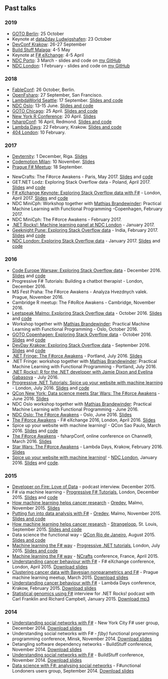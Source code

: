 ## Past talks

### 2019

- [GOTO Berlin](https://gotober.com/): 25 October 
- Keynote at [data2day Ludwigshafen](https://www.data2day.de/): 23 October
- [DevConf Krakow](https://youtu.be/X1ZHzTPKvJ8): 26-27 September
- [Build Stuff Malaga](https://www.buildstuff.es/): 4-5 May 
- Keynote at [F# eXchange](https://skillsmatter.com/conferences/10869-f-sharp-exchange-2019): 4-5 April 
- [NDC Porto](https://youtu.be/RuVgGUk9-R0): 3 March - slides and code on [my GitHub](https://github.com/evelinag/tabs-spaces-talk)
- [NDC London](https://youtu.be/9MKBex5p2lc): 1 February - slides and code on [my GitHub](https://github.com/evelinag/tabs-spaces-talk)


### 2018

- [FableConf](https://www.youtube.com/watch?v=YpX5yhGrJkw): 26 October, Berlin. 
- [OpenFsharp](https://youtu.be/XpgO_JRJYZA): 27 September, San Francisco.
- [LambdaWorld Seattle](https://www.47deg.com/media/2018/11/15/evelina-gabasova-lambda-world-seattle-2018-copy/): 17 September. [Slides and code](https://github.com/evelinag/probabilistic-programming)
- [NDC Oslo](https://www.youtube.com/watch?v=qrjHYXFy62E): 13-15 June. [Slides and code](https://github.com/evelinag/tabs-spaces-talk)
- [GOTO Chicago](https://gotochgo.com/2018): 25 April. [Slides and code](http://evelinag.com/exploring-stackoverflow/)
- [New York R Conference](https://www.youtube.com/watch?v=1GZAurVop_g): 20 April. [Slides](http://evelinag.com/star-wars-talk/#/)
- [fsharpConf](https://channel9.msdn.com/Events/FSharp-Events/fsharpConf-2018/06): 16 April, Redmond. [Slides and code](https://github.com/evelinag/probabilistic-programming)
- [Lambda Days](https://www.youtube.com/watch?v=qbIzE5xm_qM): 22 February, Krakow. [Slides and code](https://github.com/evelinag/probabilistic-programming)
- [404 London](https://www.404.ie/): 10 February.

### 2017

- [Devternity](https://devternity.com/rix/2017/): 1 December, Riga. [Slides](http://evelinag.com/exploring-stackoverflow/#/)
- [Codemotion Milan](https://www.youtube.com/watch?v=DSfTf_h3qc4): 10 November. [Slides](http://evelinag.com/exploring-stackoverflow/#/)
- [Prague F# Meetup](https://www.meetup.com/FSharping/events/242954431/): 18 September.
* NewCrafts: The F#orce Awakens - Paris, May 2017. [Slides](http://evelinag.com/star-wars-talk/#/) and [code](https://notebooks.azure.com/evelina/libraries/starwars)
* GET.NET Lodz: Exploring Stack Overflow data - Poland, April 2017.  [Slides](http://evelinag.com/exploring-stackoverflow/#/) and [code](https://notebooks.azure.com/evelina/libraries/stackoverflow)
* [F# eXchange Keynote: Exploring Stack Overflow data with F#](https://skillsmatter.com/skillscasts/9757-opening-keynote-exploring-stackoverflow-data-with-f-sharp) - London, April 2017.  [Slides](http://evelinag.com/exploring-stackoverflow/#/) and [code](https://notebooks.azure.com/evelina/libraries/stackoverflow)
* NDC MiniCph: Workshop together with [Mathias Brandewinder](http://brandewinder.com/): Practical Machine Learning with Functional Programming -Copenhagen, February 2017.
* NDC MiniCph: The F#orce Awakens - February 2017. 
* [.NET Rocks!: Machine learning panel at NDC London](https://www.dotnetrocks.com/?show=1413) - January 2017.
* [Geeknight Pune: Exploring Stack Overflow data](http://twpune.github.io/geeknight/feb2017.html) - India, February 2017. [Slides](http://evelinag.com/exploring-stackoverflow/#/) and [code](https://notebooks.azure.com/evelina/libraries/stackoverflow)
* [NDC London: Exploring Stack Overflow data](https://vimeo.com/213569205) - January 2017. [Slides](http://evelinag.com/exploring-stackoverflow/#/) and [code](https://notebooks.azure.com/evelina/libraries/stackoverflow)


### 2016

* [Code Europe Warsaw: Exploring Stack Overflow data](https://youtu.be/ZB8PwJfowaw) - December 2016. [Slides](http://evelinag.com/exploring-stackoverflow/#/) and [code](https://notebooks.azure.com/evelina/libraries/stackoverflow)
* Progressive F# Tutorials: Building a chatbot therapist - London, December 2016.
* MS Fest Praha: The F#orce Awakens - Analyza Hvezdnych valek. Prague, November 2016.
* Cambridge R meetup: The F#oRce Awakens - Cambridge, November 2016.
* [Leetspeak Malmo: Exploring Stack Overflow data](https://vimeo.com/189519557) - October 2016. [Slides](http://evelinag.com/exploring-stackoverflow/#/) and [code](https://notebooks.azure.com/evelina/libraries/stackoverflow)
* Workshop together with [Mathias Brandewinder](http://brandewinder.com/): Practical Machine Learning with Functional Programming - Oslo, October 2016.
* [GOTO Copenhagen: Exploring Stack Overflow data](https://www.youtube.com/watch?v=qlKZKN7il7c&feature=youtu.be) - October 2016. [Slides](http://evelinag.com/exploring-stackoverflow/#/) and [code](https://notebooks.azure.com/evelina/libraries/stackoverflow)
* [DevDay Krakow: Exploring Stack Overflow data](https://www.youtube.com/watch?v=K8CIBh22VzE&feature=youtu.be) - September 2016. [Slides](http://evelinag.com/exploring-stackoverflow/#/) and [code](https://notebooks.azure.com/evelina/libraries/stackoverflow)
* [.NET Fringe: The F#orce Awakens](https://youtu.be/nrHllS-ZWRY?list=PLwZVRWVJepJvam4NiKwKfR9P1aInAHev_) - Portland, July 2016. [Slides](http://evelinag.com/star-wars-talk/#/)
* .NET Fringe: workshop together with [Mathias Brandewinder](http://brandewinder.com/): Practical Machine Learning with Functional Programming - Portland, July 2016.
* [.NET Rocks!: R for the .NET developer with Jamie Dixon and Evelina Gabasova](https://www.dotnetrocks.com/?show=1327) - July 2016.
* [Progressive .NET Tutorials: Spice up your website with machine learning](https://skillsmatter.com/skillscasts/8339-spice-up-your-website-with-machine-learning) - London, July 2016. [Slides](http://evelinag.com/talk-fssnip-recommender/) and [code](https://github.com/evelinag/FsSnip.Website)
* [QCon New York: Data science meets Star Wars: The F#orce Awakens](https://qconnewyork.com/ny2016/ny2016/presentation/data-science-meets-star-wars-force-awakens.html) - June 2016. [Slides](http://evelinag.com/star-wars-talk/#/)
*  NDC Oslo workshop together with [Mathias Brandewinder](http://brandewinder.com/): Practical Machine Learning with Functional Programming - June 2016.
*  [NDC Oslo: The F#orce Awakens](https://vimeo.com/171704582) - Oslo, June 2016. [Slides](http://evelinag.com/star-wars-talk/#/)
*  [The F#orce Awakens](https://skillsmatter.com/skillscasts/7704-the-f-sharporce-awakens) - F# eXchange 2016, London, April 2016. [Slides](http://evelinag.com/star-wars-talk/#/)
*  Spice up your website with machine learning! - QCon Sao Paulo, March 2016. [Slides](http://evelinag.com/talk-fssnip-recommender/) and [code](https://github.com/evelinag/FsSnip.Website)
*  [The F#orce Awakens](https://channel9.msdn.com/Events/FSharp-Events/fsharpConf-2016/The-Force-Awakens) - fsharpConf, online conference on Channel9, March 2016. [Slides](http://evelinag.com/star-wars-talk/#/) 
*  [Star Wars: The F#orce Awakens](https://www.youtube.com/watch?v=EI8a6hFFRGQ) - Lambda Days, Krakow, February 2016. [Slides](http://evelinag.com/star-wars-talk/#/)
*  [Spice up your website with machine learning!](https://vimeo.com/161990479) - [NDC London](http://ndc-london.com/), January 2016.
   [Slides](http://evelinag.com/talk-fssnip-recommender/) and [code](https://github.com/evelinag/FsSnip.Website).

### 2015

*  [Developer on Fire: Love of Data](http://developeronfire.com/Podcast/Episodes/evelina-gabasova-love-of-data) - podcast interview. December 2015.
*  F# via machine learning - 
   [Progressive F# Tutorials](https://skillsmatter.com/conferences/6762-progressive-f-tutorials-2015), London, December 2015.
   [Slides](http://evelinag.com/LanguageRecognizer-slides/#/) and [code](https://github.com/evelinag/LanguageRecognizer)
*  [How machine learning helps cancer research](https://vimeo.com/144989925) - 
   [Oredev](http://oredev.org/), Malmo, November 2015.
   [Slides](http://evelinag.com/ml-cancer-research/#/)
*  [Putting fun into data analysis with F#](https://vimeo.com/144816160) - 
   [Oredev](http://oredev.org/), Malmo, November 2015.
   [Slides and code](https://github.com/evelinag/DataAnalysis-Oredev)
*  [How machine learning helps cancer research](https://www.youtube.com/watch?v=vNiyDbcfJDE) - 
   [Strangeloop](http://www.thestrangeloop.com/), St. Louis, September 2015.
   [Slides and code](https://github.com/evelinag/cancer-research-and-ML)
*  Data science the functional way - 
   [QCon Rio de Janeiro](http://qconrio.com/), August 2015. 
   [Slides and code](https://github.com/evelinag/SentimentAnalysis-QConRio)
*  [Machine learning the F# way](https://skillsmatter.com/skillscasts/6445-machine-learning-the-f-sharp-way) -
   [Progressive .NET tutorials](https://skillsmatter.com/conferences/6859-progressive-dotnet-2015), London, July 2015. 
   [Slides and code](https://github.com/evelinag/SentimentAnalysisDemo)
*  [Machine learning the F# way](https://vimeo.com/130256616) - 
   [NCrafts](http://ncrafts.io/) conference, France, April 2015. 
*  [Understanding cancer behaviour with F#](https://skillsmatter.com/skillscasts/6154-understanding-cancer-behaviour-with-fsharp) -
   F# eXchange conference, London, April 2015. [Download slides](https://s3-eu-west-1.amazonaws.com/evelinag/fsExchange.pdf)
*  [Clustering cancer data with Bayesian nonparametrics and F#](https://www.youtube.com/watch?v=-nVl-LMsy-g) -
   Prague machine learning meetup, March 2015. [Download slides](https://s3-eu-west-1.amazonaws.com/evelinag/mlmu-2015-03.pdf)
*  [Understanding cancer behaviour with F#](https://vimeo.com/127015558) -
   Lambda Days conference, Krakow, February 2015. [Download slides](https://github.com/evelinag/Projects/blob/master/FSharpCancerResearch/LambdaDays.pdf)
*  [Statistical genomics using F#](http://www.dotnetrocks.com/default.aspx?showNum=1086) interview
   for .NET Rocks! podcast with Carl Franklin and Richard Campbell, January 2015. [Download mp3](http://s3.amazonaws.com/dnr/dotnetrocks_1086_genomics.mp3)

### 2014

*  [Understanding social networks with F#](https://vimeo.com/113679078) -
   New York City F# user group, December 2014. [Download slides](https://github.com/evelinag/Projects/blob/master/Twitter/2014-12-Twitter_NYC.pdf) 
*  Understanding social networks with F# -
   *f(by)* functional programming programming conference, Minsk, November 2014. [Download slides](https://github.com/evelinag/Projects/blob/master/Twitter/2014-11-Twitter_Fby.pdf)
*  Detangling software dependency networks -
   BuildStuff conference, November 2014. [Download slides](https://github.com/evelinag/Projects/blob/master/CodeNetworks/2014-11-DependencyNetworks_BuildStuff.pdf)
*  [Understanding social networks with F#](http://www.infoq.com/presentations/analysis-social-network) -
   BuildStuff conference, November 2014. [Download slides](https://github.com/evelinag/Projects/blob/master/Twitter/2014-11-Twitter_BuildStuff.pdf)
*  [Data science with F#: analysing social networks](https://skillsmatter.com/skillscasts/5672-data-science-with-fsharp-social-network-analysis-evelina-gabasova) -
   F#unctional Londoners users group, September 2014. [Download slides](https://github.com/evelinag/Projects/blob/master/Twitter/2014-09-Twitter_FunctionalLondoners.pdf)